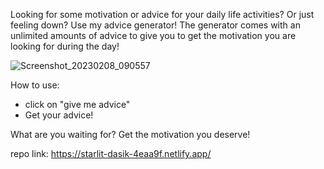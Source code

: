
Looking for some motivation or advice for your daily life activities? Or just feeling down?
Use my advice generator!
The generator comes with an unlimited amounts of advice to give you to get the motivation you are looking for during the day!


![Screenshot_20230208_090557](https://user-images.githubusercontent.com/106643330/217708607-fac77971-073e-4077-86db-3583dabbaa45.png)

How to use: 
- click on "give me advice" 
- Get your advice!

What are you waiting for? Get the motivation you deserve!

repo link: https://starlit-dasik-4eaa9f.netlify.app/
